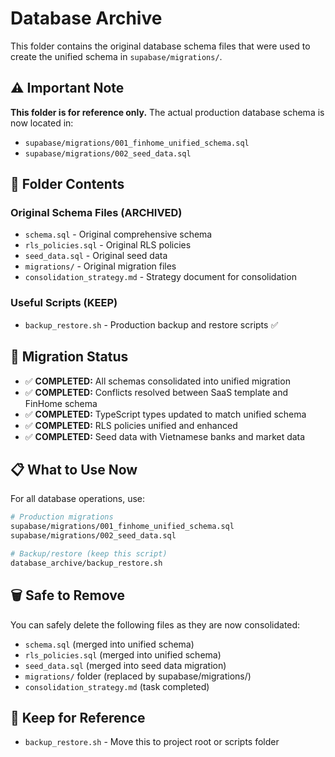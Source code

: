 # Database Archive

This folder contains the original database schema files that were used to create the unified schema in `supabase/migrations/`.

## ⚠️ **Important Note**

**This folder is for reference only.** The actual production database schema is now located in:
- `supabase/migrations/001_finhome_unified_schema.sql`
- `supabase/migrations/002_seed_data.sql`

## 📁 **Folder Contents**

### Original Schema Files (ARCHIVED)
- `schema.sql` - Original comprehensive schema
- `rls_policies.sql` - Original RLS policies  
- `seed_data.sql` - Original seed data
- `migrations/` - Original migration files
- `consolidation_strategy.md` - Strategy document for consolidation

### Useful Scripts (KEEP)
- `backup_restore.sh` - Production backup and restore scripts ✅

## 🔄 **Migration Status**

- ✅ **COMPLETED:** All schemas consolidated into unified migration
- ✅ **COMPLETED:** Conflicts resolved between SaaS template and FinHome schema
- ✅ **COMPLETED:** TypeScript types updated to match unified schema
- ✅ **COMPLETED:** RLS policies unified and enhanced
- ✅ **COMPLETED:** Seed data with Vietnamese banks and market data

## 📋 **What to Use Now**

For all database operations, use:
```bash
# Production migrations
supabase/migrations/001_finhome_unified_schema.sql
supabase/migrations/002_seed_data.sql

# Backup/restore (keep this script)
database_archive/backup_restore.sh
```

## 🗑️ **Safe to Remove**

You can safely delete the following files as they are now consolidated:
- `schema.sql` (merged into unified schema)
- `rls_policies.sql` (merged into unified schema)
- `seed_data.sql` (merged into seed data migration)
- `migrations/` folder (replaced by supabase/migrations/)
- `consolidation_strategy.md` (task completed)

## 📝 **Keep for Reference**

- `backup_restore.sh` - Move this to project root or scripts folder